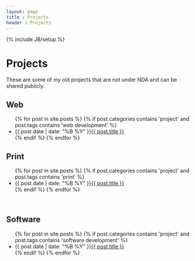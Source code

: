 ```yaml
---
layout: page
title : Projects
header : Projects
---
```

{% include JB/setup %}

# Projects

<p>These are some of my old projects that are not under NDA and can be shared publicly.</p>

## Web
<ul class="posts">
{% for post in site.posts %}
    {% if post.categories contains 'project' and post.tags contains 'web development' %}
        <li><span>{{ post.date | date: "%B %Y" }}</span><a href="{{ BASE_PATH }}{{ post.url }}">{{ post.title }}</a></li>
    {% endif %}
{% endfor %}
</ul>

## Print
<ul class="posts">
{% for post in site.posts %}
    {% if post.categories contains 'project' and post.tags contains 'print' %}
        <li><span>{{ post.date | date: "%B %Y" }}</span><a href="{{ BASE_PATH }}{{ post.url }}">{{ post.title }}</a></li>
    {% endif %}
{% endfor %}
</ul>
<br/>

## Software
<ul class="posts">
{% for post in site.posts %}
    {% if post.categories contains 'project' and post.tags contains 'software development' %}
        <li><span>{{ post.date | date: "%B %Y" }}</span><a href="{{ BASE_PATH }}{{ post.url }}">{{ post.title }}</a></li>
    {% endif %}
{% endfor %}
</ul>